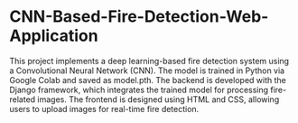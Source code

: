 # CNN-Based-Fire-Detection-Web-Application

This project implements a deep learning-based fire detection system using a Convolutional Neural Network (CNN). The model is trained in Python via Google Colab and saved as model.pth. The backend is developed with the Django framework, which integrates the trained model for processing fire-related images. The frontend is designed using HTML and CSS, allowing users to upload images for real-time fire detection.
